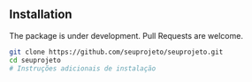 ## Installation

The package is under development. Pull Requests are welcome.

```bash
git clone https://github.com/seuprojeto/seuprojeto.git
cd seuprojeto
# Instruções adicionais de instalação